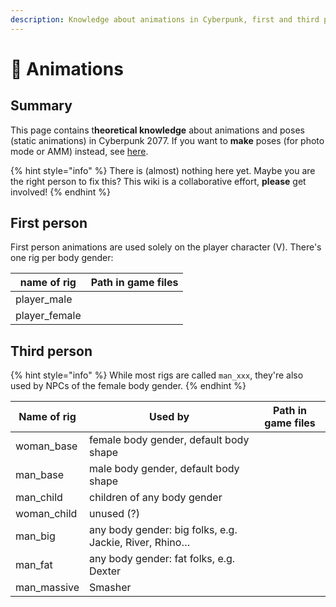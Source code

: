 ```yaml
---
description: Knowledge about animations in Cyberpunk, first and third person
---
```


# 👤 Animations

## Summary

This page contains t**heoretical knowledge** about animations and poses (static animations) in Cyberpunk 2077.  If you want to **make** poses (for photo mode or AMM) instead, see [here](../modding-guides/animations/).

{% hint style="info" %}
There is (almost) nothing here yet. Maybe you are the right person to fix this? This wiki is a collaborative effort, **please** get involved!
{% endhint %}

## First person

First person animations are used solely on the player character (V). There's one rig per body gender:

| name of rig    | Path in game files |
| -------------- | ------------------ |
| player\_male   |                    |
| player\_female |                    |

## Third person

{% hint style="info" %}
While most rigs are called `man_xxx`, they're also used by NPCs of the female body gender.
{% endhint %}

| Name of rig  | Used by                                                | Path in game files |
| ------------ | ------------------------------------------------------ | ------------------ |
| woman\_base  | female body gender, default body shape                 |                    |
| man\_base    | male body gender, default body shape                   |                    |
| man\_child   | children of any body gender                            |                    |
| woman\_child | unused (?)                                             |                    |
| man\_big     | any body gender: big folks, e.g. Jackie, River, Rhino… |                    |
| man\_fat     | any body gender: fat folks, e.g. Dexter                |                    |
| man\_massive | Smasher                                                |                    |

